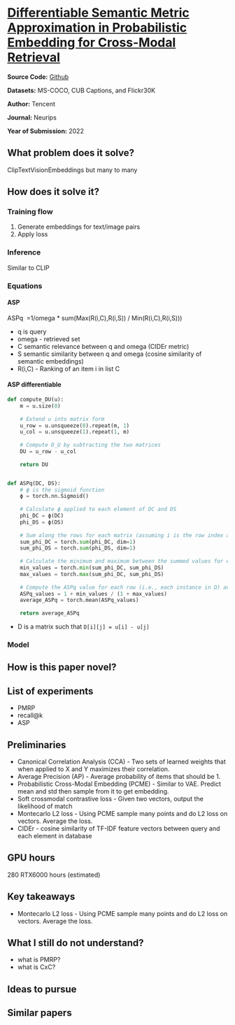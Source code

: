 # [Differentiable Semantic Metric Approximation in Probabilistic Embedding for Cross-Modal Retrieval](https://proceedings.neurips.cc/paper_files/paper/2022/file/4e786a87e7ae249de2b1aeaf5d8fde82-Paper-Conference.pdf)

**Source Code:** [Github](https://github.com/VL-Group/2022-NeurIPS-DAA)

**Datasets:** MS-COCO, CUB Captions, and Flickr30K

**Author:** Tencent

**Journal:** Neurips

**Year of Submission:** 2022

## What problem does it solve?

ClipTextVisionEmbeddings but many to many

## How does it solve it?

### Training flow

1. Generate embeddings for text/image pairs
2. Apply loss

### Inference

Similar to CLIP

### Equations

#### ASP

ASPq ​ =1/omega * sum(​Max(R(i,C),R(i,S)) / Min(R(i,C),R(i,S))​)

- q is query
- omega - retrieved set
- C semantic relevance between q and omega (CIDEr metric)
- S semantic similarity between q and omega (cosine similarity of semantic embeddings)
- R(i,C) - Ranking of an item i in list C

#### ASP differentiable

```python
def compute_DU(u):
    m = u.size(0)
    
    # Extend u into matrix form
    u_row = u.unsqueeze(0).repeat(m, 1)
    u_col = u.unsqueeze(1).repeat(1, m)
    
    # Compute D_U by subtracting the two matrices
    DU = u_row - u_col
    
    return DU


def ASPq(DC, DS):
    # ϕ is the sigmoid function
    ϕ = torch.nn.Sigmoid()
    
    # Calculate ϕ applied to each element of DC and DS
    phi_DC = ϕ(DC)
    phi_DS = ϕ(DS)
    
    # Sum along the rows for each matrix (assuming i is the row index and j is the column index)
    sum_phi_DC = torch.sum(phi_DC, dim=1)
    sum_phi_DS = torch.sum(phi_DS, dim=1)
    
    # Calculate the minimum and maximum between the summed values for each row
    min_values = torch.min(sum_phi_DC, sum_phi_DS)
    max_values = torch.max(sum_phi_DC, sum_phi_DS)
    
    # Compute the ASPq value for each row (i.e., each instance in Ω) and then average
    ASPq_values = 1 + min_values / (1 + max_values)
    average_ASPq = torch.mean(ASPq_values)
    
    return average_ASPq
```

- D is a matrix such that `D[i][j] = u[i] - u[j]`

### Model

## How is this paper novel?

## List of experiments

- PMRP
- recall@k
- ASP

## Preliminaries

- Canonical Correlation Analysis (CCA) - Two sets of learned weights that when applied to X and Y maximizes their correlation.
- Average Precision (AP) - Average probability of items that should be 1.
- Probabilistic Cross-Modal Embedding (PCME) - Similar to VAE. Predict mean and std then sample from it to get embedding.
- Soft crossmodal contrastive loss - Given two vectors, output the likelihood of match
- Montecarlo L2 loss - Using PCME sample many points and do L2 loss on vectors. Average the loss.
- CIDEr - cosine similarity of TF-IDF feature vectors between query and each element in database

## GPU hours

280 RTX6000 hours (estimated)

## Key takeaways

- Montecarlo L2 loss - Using PCME sample many points and do L2 loss on vectors. Average the loss.

## What I still do not understand?

- what is PMRP?
- what is CxC?

## Ideas to pursue

## Similar papers
